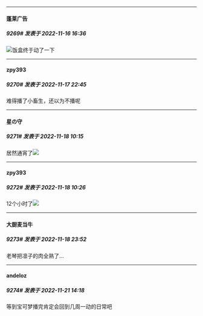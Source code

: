 

*****

####  蓬莱广告  
##### 9269#       发表于 2022-11-16 16:36

<img src="https://static.saraba1st.com/image/smiley/face2017/003.png" referrerpolicy="no-referrer">饭盒终于动了一下



*****

####  zpy393  
##### 9270#       发表于 2022-11-17 22:45

难得播了小畜生，还以为不播呢



*****

####  星の守  
##### 9271#       发表于 2022-11-18 10:15

居然通宵了<img src="https://static.saraba1st.com/image/smiley/face2017/091.png" referrerpolicy="no-referrer">



*****

####  zpy393  
##### 9272#       发表于 2022-11-18 10:26

12个小时了<img src="https://static.saraba1st.com/image/smiley/face2017/112.png" referrerpolicy="no-referrer">



*****

####  大厨麦当牛  
##### 9273#       发表于 2022-11-18 23:52

老琴把凛子的肉全熟了...



*****

####  andeloz  
##### 9274#       发表于 2022-11-21 14:18

等到宝可梦播完肯定会回到几周一动的日常吧

